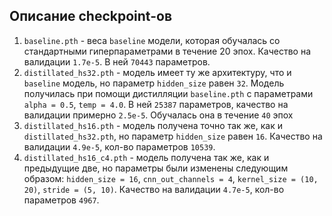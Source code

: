 ## Описание checkpoint-ов
1. `baseline.pth` - веса `baseline` модели, которая обучалась со стандартными гиперпараметрами в течение 20 эпох. Качество на валидации `1.7e-5`. В ней `70443` параметров.
2. `distillated_hs32.pth` - модель имеет ту же архитектуру, что и `baseline` модель, но параметр `hidden_size` равен `32`. Модель получилась при помощи дистилляции `baseline.pth` с параметрами `alpha = 0.5`, `temp = 4.0`. В ней `25387` параметров, качество на валидации примерно `2.5e-5`. Обучалась она в течение `40` эпох
3. `distillated_hs16.pth` - модель получена точно так же, как и `distillated_hs32.pth`, но параметр `hidden_size` равен `16`. Качество на валидации `4.9e-5`, кол-во параметров `10539`.
4. `distillated_hs16_c4.pth` - модель получена так же, как и предыдущие две, но параметры были изменены следующим образом: `hidden_size = 16`, `cnn_out_channels = 4`, `kernel_size = (10, 20)`, `stride = (5, 10)`. Качество на валидации `4.7e-5`, кол-во параметров `4967`.
